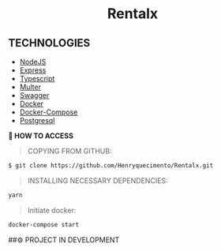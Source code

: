 <h1 align="center">Rentalx</h1>


## TECHNOLOGIES

- [NodeJS][nodejs]
- [Express][express]
- [Typescript][typescript]
- [Multer][multer]
- [Swagger][swagger]
- [Docker][docker]
- [Docker-Compose][docker-compose]
- [Postgresql][postgresql]

**:rocket: HOW TO ACCESS**

> COPYING FROM GITHUB:

```bash
$ git clone https://github.com/Henryquecimento/Rentalx.git
```

> INSTALLING NECESSARY DEPENDENCIES:

```bash
yarn
```
> Initiate docker:

```bash
docker-compose start
```

##:gear: PROJECT IN DEVELOPMENT


[nodejs]: https://nodejs.org/en/
[express]: https://expressjs.com/pt-br/
[typescript]: https://www.typescriptlang.org/
[multer]: https://github.com/expressjs/multer
[swagger]: https://swagger.io/
[docker]: https://www.docker.com/
[docker-compose]: https://docs.docker.com/compose/
[postgresql]: https://www.enterprisedb.com/downloads/postgres-postgresql-downloads
